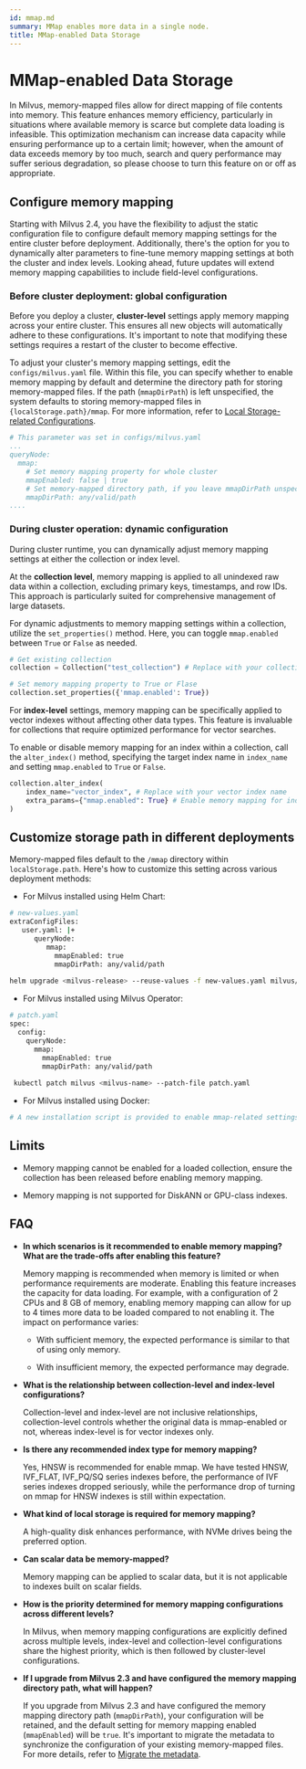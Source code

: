 ```yaml
---
id: mmap.md
summary: MMap enables more data in a single node.
title: MMap-enabled Data Storage
---
```


# MMap-enabled Data Storage

In Milvus, memory-mapped files allow for direct mapping of file contents into memory. This feature enhances memory efficiency, particularly in situations where available memory is scarce but complete data loading is infeasible. This optimization mechanism can increase data capacity while ensuring performance up to a certain limit; however, when the amount of data exceeds memory by too much, search and query performance may suffer serious degradation, so please choose to turn this feature on or off as appropriate.

## Configure memory mapping

Starting with Milvus 2.4, you have the flexibility to adjust the static configuration file to configure default memory mapping settings for the entire cluster before deployment. Additionally, there's the option for you to dynamically alter parameters to fine-tune memory mapping settings at both the cluster and index levels. Looking ahead, future updates will extend memory mapping capabilities to include field-level configurations.

### Before cluster deployment: global configuration

Before you deploy a cluster, __cluster-level__ settings apply memory mapping across your entire cluster. This ensures all new objects will automatically adhere to these configurations. It's important to note that modifying these settings requires a restart of the cluster to become effective.

To adjust your cluster's memory mapping settings, edit the `configs/milvus.yaml` file. Within this file, you can specify whether to enable memory mapping by default and determine the directory path for storing memory-mapped files. If the path (`mmapDirPath`) is left unspecified, the system defaults to storing memory-mapped files in `{localStorage.path}/mmap`. For more information, refer to [Local Storage-related Configurations](https://milvus.io/docs/configure_localstorage.md#localStoragepath).

```yaml
# This parameter was set in configs/milvus.yaml
...
queryNode:
  mmap:
    # Set memory mapping property for whole cluster
    mmapEnabled: false | true
    # Set memory-mapped directory path, if you leave mmapDirPath unspecified, the memory-mapped files will be stored in {localStorage.path}/ mmap by default. 
    mmapDirPath: any/valid/path 
....
```

### During cluster operation: dynamic configuration

During cluster runtime, you can dynamically adjust memory mapping settings at either the collection or index level.

At the __collection level__, memory mapping is applied to all unindexed raw data within a collection, excluding primary keys, timestamps, and row IDs. This approach is particularly suited for comprehensive management of large datasets.

For dynamic adjustments to memory mapping settings within a collection, utilize the `set_properties()` method. Here, you can toggle `mmap.enabled` between `True` or `False` as needed.

```python
# Get existing collection
collection = Collection("test_collection") # Replace with your collection name

# Set memory mapping property to True or Flase
collection.set_properties({'mmap.enabled': True})
```

For __index-level__ settings, memory mapping can be specifically applied to vector indexes without affecting other data types. This feature is invaluable for collections that require optimized performance for vector searches.

To enable or disable memory mapping for an index within a collection, call the `alter_index()` method, specifying the target index name in `index_name` and setting `mmap.enabled` to `True` or `False`.

```python
collection.alter_index(
    index_name="vector_index", # Replace with your vector index name
    extra_params={"mmap.enabled": True} # Enable memory mapping for index
)
```

## Customize storage path in different deployments

Memory-mapped files default to the `/mmap` directory within `localStorage.path`. Here's how to customize this setting across various deployment methods:

- For Milvus installed using Helm Chart:

```bash
# new-values.yaml
extraConfigFiles:
   user.yaml: |+
      queryNode:
         mmap:
           mmapEnabled: true
           mmapDirPath: any/valid/path
        
helm upgrade <milvus-release> --reuse-values -f new-values.yaml milvus/milvus
```

- For Milvus installed using Milvus Operator:

```bash
# patch.yaml
spec:
  config:
    queryNode:
      mmap:
        mmapEnabled: true
        mmapDirPath: any/valid/path
      
 kubectl patch milvus <milvus-name> --patch-file patch.yaml
```

- For Milvus installed using Docker:

```bash
# A new installation script is provided to enable mmap-related settings.
```

## Limits

- Memory mapping cannot be enabled for a loaded collection, ensure the collection has been released before enabling memory mapping.

- Memory mapping is not supported for DiskANN or GPU-class indexes.

## FAQ

- __In which scenarios is it recommended to enable memory mapping? What are the trade-offs after enabling this feature?__

    Memory mapping is recommended when memory is limited or when performance requirements are moderate. Enabling this feature increases the capacity for data loading. For example, with a configuration of 2 CPUs and 8 GB of memory, enabling memory mapping can allow for up to 4 times more data to be loaded compared to not enabling it. The impact on performance varies:

    - With sufficient memory, the expected performance is similar to that of using only memory.

    - With insufficient memory, the expected performance may degrade.

- __What is the relationship between collection-level and index-level configurations?__

    Collection-level and index-level are not inclusive relationships, collection-level controls whether the original data is mmap-enabled or not, whereas index-level is for vector indexes only.

- __Is there any recommended index type for memory mapping?__

    Yes, HNSW is recommended for enable mmap. We have tested HNSW, IVF_FLAT, IVF_PQ/SQ series indexes before, the performance of IVF series indexes dropped seriously, while the performance drop of turning on mmap for HNSW indexes is still within expectation.

- __What kind of local storage is required for memory mapping?__

    A high-quality disk enhances performance, with NVMe drives being the preferred option.

- __Can scalar data be memory-mapped?__

    Memory mapping can be applied to scalar data, but it is not applicable to indexes built on scalar fields.

- __How is the priority determined for memory mapping configurations across different levels?__

    In Milvus, when memory mapping configurations are explicitly defined across multiple levels, index-level and collection-level configurations share the highest priority, which is then followed by cluster-level configurations.

- __If I upgrade from Milvus 2.3 and have configured the memory mapping directory path, what will happen?__

    If you upgrade from Milvus 2.3 and have configured the memory mapping directory path (`mmapDirPath`), your configuration will be retained, and the default setting for memory mapping enabled (`mmapEnabled`) will be `true`. It's important to migrate the metadata to synchronize the configuration of your existing memory-mapped files. For more details, refer to [Migrate the metadata](https://milvus.io/docs/upgrade_milvus_standalone-docker.md#Migrate-the-metadata). 
